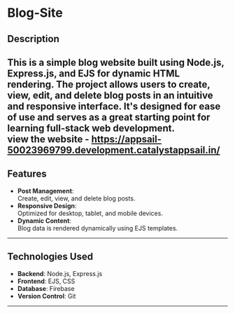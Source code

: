 # Blog-Site
## Description  
This is a simple blog website built using **Node.js**, **Express.js**, and **EJS** for dynamic HTML rendering. The project allows users to create, view, edit, and delete blog posts in an intuitive and responsive interface. It's designed for ease of use and serves as a great starting point for learning full-stack web development.  
view the website - https://appsail-50023969799.development.catalystappsail.in/
---

## Features  
- **Post Management**:  
  Create, edit, view, and delete blog posts.  
- **Responsive Design**:  
  Optimized for desktop, tablet, and mobile devices.  
- **Dynamic Content**:  
  Blog data is rendered dynamically using EJS templates.  

---

## Technologies Used  
- **Backend**: Node.js, Express.js  
- **Frontend**: EJS, CSS  
- **Database**: Firebase
- **Version Control**: Git  

---
